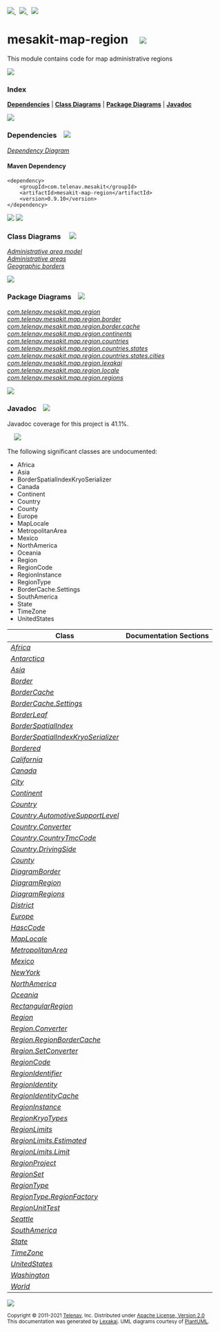 [//]: # (start-user-text)

<a href="https://www.mesakit.org">
<img src="https://www.kivakit.org/images/web-32.png" srcset="https://www.kivakit.org/images/web-32-2x.png 2x"/>
</a>
&nbsp;
<a href="https://twitter.com/openmesakit">
<img src="https://www.kivakit.org/images/twitter-32.png" srcset="https://www.kivakit.org/images/twitter-32-2x.png 2x"/>
</a>
&nbsp;
<a href="https://mesakit.zulipchat.com">
<img src="https://www.kivakit.org/images/zulip-32.png" srcset="https://www.kivakit.org/images/zulip-32-2x.png 2x"/>
</a>

[//]: # (end-user-text)

# mesakit-map-region &nbsp;&nbsp; <img src="https://www.mesakit.org/images/map-32.png" srcset="https://www.mesakit.org/images/map-32-2x.png 2x"/>

This module contains code for map administrative regions

<img src="https://www.kivakit.org/images/horizontal-line-512.png" srcset="https://www.kivakit.org/images/horizontal-line-512-2x.png 2x"/>

### Index



[**Dependencies**](#dependencies) | [**Class Diagrams**](#class-diagrams) | [**Package Diagrams**](#package-diagrams) | [**Javadoc**](#javadoc)

<img src="https://www.kivakit.org/images/horizontal-line-512.png" srcset="https://www.kivakit.org/images/horizontal-line-512-2x.png 2x"/>

### Dependencies <a name="dependencies"></a> &nbsp;&nbsp; <img src="https://www.kivakit.org/images/dependencies-32.png" srcset="https://www.kivakit.org/images/dependencies-32-2x.png 2x"/>

[*Dependency Diagram*](https://www.mesakit.org/0.9.10/lexakai/mesakit/mesakit-map/region/documentation/diagrams/dependencies.svg)

#### Maven Dependency

    <dependency>
        <groupId>com.telenav.mesakit</groupId>
        <artifactId>mesakit-map-region</artifactId>
        <version>0.9.10</version>
    </dependency>

<img src="https://www.kivakit.org/images/horizontal-line-128.png" srcset="https://www.kivakit.org/images/horizontal-line-128-2x.png 2x"/>

[//]: # (start-user-text)



[//]: # (end-user-text)

<img src="https://www.kivakit.org/images/horizontal-line-128.png" srcset="https://www.kivakit.org/images/horizontal-line-128-2x.png 2x"/>

### Class Diagrams <a name="class-diagrams"></a> &nbsp; &nbsp; <img src="https://www.kivakit.org/images/diagram-40.png" srcset="https://www.kivakit.org/images/diagram-40-2x.png 2x"/>

[*Administrative area model*](https://www.mesakit.org/0.9.10/lexakai/mesakit/mesakit-map/region/documentation/diagrams/diagram-region.svg)  
[*Administrative areas*](https://www.mesakit.org/0.9.10/lexakai/mesakit/mesakit-map/region/documentation/diagrams/diagram-regions.svg)  
[*Geographic borders*](https://www.mesakit.org/0.9.10/lexakai/mesakit/mesakit-map/region/documentation/diagrams/diagram-border.svg)

<img src="https://www.kivakit.org/images/horizontal-line-128.png" srcset="https://www.kivakit.org/images/horizontal-line-128-2x.png 2x"/>

### Package Diagrams <a name="package-diagrams"></a> &nbsp;&nbsp; <img src="https://www.kivakit.org/images/box-32.png" srcset="https://www.kivakit.org/images/box-32-2x.png 2x"/>

[*com.telenav.mesakit.map.region*](https://www.mesakit.org/0.9.10/lexakai/mesakit/mesakit-map/region/documentation/diagrams/com.telenav.mesakit.map.region.svg)  
[*com.telenav.mesakit.map.region.border*](https://www.mesakit.org/0.9.10/lexakai/mesakit/mesakit-map/region/documentation/diagrams/com.telenav.mesakit.map.region.border.svg)  
[*com.telenav.mesakit.map.region.border.cache*](https://www.mesakit.org/0.9.10/lexakai/mesakit/mesakit-map/region/documentation/diagrams/com.telenav.mesakit.map.region.border.cache.svg)  
[*com.telenav.mesakit.map.region.continents*](https://www.mesakit.org/0.9.10/lexakai/mesakit/mesakit-map/region/documentation/diagrams/com.telenav.mesakit.map.region.continents.svg)  
[*com.telenav.mesakit.map.region.countries*](https://www.mesakit.org/0.9.10/lexakai/mesakit/mesakit-map/region/documentation/diagrams/com.telenav.mesakit.map.region.countries.svg)  
[*com.telenav.mesakit.map.region.countries.states*](https://www.mesakit.org/0.9.10/lexakai/mesakit/mesakit-map/region/documentation/diagrams/com.telenav.mesakit.map.region.countries.states.svg)  
[*com.telenav.mesakit.map.region.countries.states.cities*](https://www.mesakit.org/0.9.10/lexakai/mesakit/mesakit-map/region/documentation/diagrams/com.telenav.mesakit.map.region.countries.states.cities.svg)  
[*com.telenav.mesakit.map.region.lexakai*](https://www.mesakit.org/0.9.10/lexakai/mesakit/mesakit-map/region/documentation/diagrams/com.telenav.mesakit.map.region.lexakai.svg)  
[*com.telenav.mesakit.map.region.locale*](https://www.mesakit.org/0.9.10/lexakai/mesakit/mesakit-map/region/documentation/diagrams/com.telenav.mesakit.map.region.locale.svg)  
[*com.telenav.mesakit.map.region.regions*](https://www.mesakit.org/0.9.10/lexakai/mesakit/mesakit-map/region/documentation/diagrams/com.telenav.mesakit.map.region.regions.svg)

<img src="https://www.kivakit.org/images/horizontal-line-128.png" srcset="https://www.kivakit.org/images/horizontal-line-128-2x.png 2x"/>

### Javadoc <a name="javadoc"></a> &nbsp;&nbsp; <img src="https://www.kivakit.org/images/books-32.png" srcset="https://www.kivakit.org/images/books-32-2x.png 2x"/>

Javadoc coverage for this project is 41.1%.  
  
&nbsp; &nbsp; <img src="https://www.mesakit.org/images/meter-40-96.png" srcset="https://www.mesakit.org/images/meter-40-96-2x.png 2x"/>


The following significant classes are undocumented:  

- Africa  
- Asia  
- BorderSpatialIndexKryoSerializer  
- Canada  
- Continent  
- Country  
- County  
- Europe  
- MapLocale  
- MetropolitanArea  
- Mexico  
- NorthAmerica  
- Oceania  
- Region  
- RegionCode  
- RegionInstance  
- RegionType  
- BorderCache.Settings  
- SouthAmerica  
- State  
- TimeZone  
- UnitedStates

| Class | Documentation Sections |
|---|---|
| [*Africa*](https://www.mesakit.org/0.9.10/javadoc/mesakit/mesakit.map.region/com/telenav/mesakit/map/region/continents/Africa.html) |  |  
| [*Antarctica*](https://www.mesakit.org/0.9.10/javadoc/mesakit/mesakit.map.region/com/telenav/mesakit/map/region/continents/Antarctica.html) |  |  
| [*Asia*](https://www.mesakit.org/0.9.10/javadoc/mesakit/mesakit.map.region/com/telenav/mesakit/map/region/continents/Asia.html) |  |  
| [*Border*](https://www.mesakit.org/0.9.10/javadoc/mesakit/mesakit.map.region/com/telenav/mesakit/map/region/border/Border.html) |  |  
| [*BorderCache*](https://www.mesakit.org/0.9.10/javadoc/mesakit/mesakit.map.region/com/telenav/mesakit/map/region/border/cache/BorderCache.html) |  |  
| [*BorderCache.Settings*](https://www.mesakit.org/0.9.10/javadoc/mesakit/mesakit.map.region/com/telenav/mesakit/map/region/border/cache/BorderCache.Settings.html) |  |  
| [*BorderLeaf*](https://www.mesakit.org/0.9.10/javadoc/mesakit/mesakit.map.region/com/telenav/mesakit/map/region/border/BorderLeaf.html) |  |  
| [*BorderSpatialIndex*](https://www.mesakit.org/0.9.10/javadoc/mesakit/mesakit.map.region/com/telenav/mesakit/map/region/border/BorderSpatialIndex.html) |  |  
| [*BorderSpatialIndexKryoSerializer*](https://www.mesakit.org/0.9.10/javadoc/mesakit/mesakit.map.region/com/telenav/mesakit/map/region/border/BorderSpatialIndexKryoSerializer.html) |  |  
| [*Bordered*](https://www.mesakit.org/0.9.10/javadoc/mesakit/mesakit.map.region/com/telenav/mesakit/map/region/border/Bordered.html) |  |  
| [*California*](https://www.mesakit.org/0.9.10/javadoc/mesakit/mesakit.map.region/com/telenav/mesakit/map/region/countries/states/California.html) |  |  
| [*Canada*](https://www.mesakit.org/0.9.10/javadoc/mesakit/mesakit.map.region/com/telenav/mesakit/map/region/countries/Canada.html) |  |  
| [*City*](https://www.mesakit.org/0.9.10/javadoc/mesakit/mesakit.map.region/com/telenav/mesakit/map/region/regions/City.html) |  |  
| [*Continent*](https://www.mesakit.org/0.9.10/javadoc/mesakit/mesakit.map.region/com/telenav/mesakit/map/region/regions/Continent.html) |  |  
| [*Country*](https://www.mesakit.org/0.9.10/javadoc/mesakit/mesakit.map.region/com/telenav/mesakit/map/region/regions/Country.html) |  |  
| [*Country.AutomotiveSupportLevel*](https://www.mesakit.org/0.9.10/javadoc/mesakit/mesakit.map.region/com/telenav/mesakit/map/region/regions/Country.AutomotiveSupportLevel.html) |  |  
| [*Country.Converter*](https://www.mesakit.org/0.9.10/javadoc/mesakit/mesakit.map.region/com/telenav/mesakit/map/region/regions/Country.Converter.html) |  |  
| [*Country.CountryTmcCode*](https://www.mesakit.org/0.9.10/javadoc/mesakit/mesakit.map.region/com/telenav/mesakit/map/region/regions/Country.CountryTmcCode.html) |  |  
| [*Country.DrivingSide*](https://www.mesakit.org/0.9.10/javadoc/mesakit/mesakit.map.region/com/telenav/mesakit/map/region/regions/Country.DrivingSide.html) |  |  
| [*County*](https://www.mesakit.org/0.9.10/javadoc/mesakit/mesakit.map.region/com/telenav/mesakit/map/region/regions/County.html) |  |  
| [*DiagramBorder*](https://www.mesakit.org/0.9.10/javadoc/mesakit/mesakit.map.region/com/telenav/mesakit/map/region/lexakai/DiagramBorder.html) |  |  
| [*DiagramRegion*](https://www.mesakit.org/0.9.10/javadoc/mesakit/mesakit.map.region/com/telenav/mesakit/map/region/lexakai/DiagramRegion.html) |  |  
| [*DiagramRegions*](https://www.mesakit.org/0.9.10/javadoc/mesakit/mesakit.map.region/com/telenav/mesakit/map/region/lexakai/DiagramRegions.html) |  |  
| [*District*](https://www.mesakit.org/0.9.10/javadoc/mesakit/mesakit.map.region/com/telenav/mesakit/map/region/regions/District.html) |  |  
| [*Europe*](https://www.mesakit.org/0.9.10/javadoc/mesakit/mesakit.map.region/com/telenav/mesakit/map/region/continents/Europe.html) |  |  
| [*HascCode*](https://www.mesakit.org/0.9.10/javadoc/mesakit/mesakit.map.region/com/telenav/mesakit/map/region/locale/HascCode.html) |  |  
| [*MapLocale*](https://www.mesakit.org/0.9.10/javadoc/mesakit/mesakit.map.region/com/telenav/mesakit/map/region/locale/MapLocale.html) |  |  
| [*MetropolitanArea*](https://www.mesakit.org/0.9.10/javadoc/mesakit/mesakit.map.region/com/telenav/mesakit/map/region/regions/MetropolitanArea.html) |  |  
| [*Mexico*](https://www.mesakit.org/0.9.10/javadoc/mesakit/mesakit.map.region/com/telenav/mesakit/map/region/countries/Mexico.html) |  |  
| [*NewYork*](https://www.mesakit.org/0.9.10/javadoc/mesakit/mesakit.map.region/com/telenav/mesakit/map/region/countries/states/NewYork.html) |  |  
| [*NorthAmerica*](https://www.mesakit.org/0.9.10/javadoc/mesakit/mesakit.map.region/com/telenav/mesakit/map/region/continents/NorthAmerica.html) |  |  
| [*Oceania*](https://www.mesakit.org/0.9.10/javadoc/mesakit/mesakit.map.region/com/telenav/mesakit/map/region/continents/Oceania.html) |  |  
| [*RectangularRegion*](https://www.mesakit.org/0.9.10/javadoc/mesakit/mesakit.map.region/com/telenav/mesakit/map/region/regions/RectangularRegion.html) |  |  
| [*Region*](https://www.mesakit.org/0.9.10/javadoc/mesakit/mesakit.map.region/com/telenav/mesakit/map/region/Region.html) |  |  
| [*Region.Converter*](https://www.mesakit.org/0.9.10/javadoc/mesakit/mesakit.map.region/com/telenav/mesakit/map/region/Region.Converter.html) |  |  
| [*Region.RegionBorderCache*](https://www.mesakit.org/0.9.10/javadoc/mesakit/mesakit.map.region/com/telenav/mesakit/map/region/Region.RegionBorderCache.html) |  |  
| [*Region.SetConverter*](https://www.mesakit.org/0.9.10/javadoc/mesakit/mesakit.map.region/com/telenav/mesakit/map/region/Region.SetConverter.html) |  |  
| [*RegionCode*](https://www.mesakit.org/0.9.10/javadoc/mesakit/mesakit.map.region/com/telenav/mesakit/map/region/RegionCode.html) |  |  
| [*RegionIdentifier*](https://www.mesakit.org/0.9.10/javadoc/mesakit/mesakit.map.region/com/telenav/mesakit/map/region/RegionIdentifier.html) |  |  
| [*RegionIdentity*](https://www.mesakit.org/0.9.10/javadoc/mesakit/mesakit.map.region/com/telenav/mesakit/map/region/RegionIdentity.html) |  |  
| [*RegionIdentityCache*](https://www.mesakit.org/0.9.10/javadoc/mesakit/mesakit.map.region/com/telenav/mesakit/map/region/border/cache/RegionIdentityCache.html) |  |  
| [*RegionInstance*](https://www.mesakit.org/0.9.10/javadoc/mesakit/mesakit.map.region/com/telenav/mesakit/map/region/RegionInstance.html) |  |  
| [*RegionKryoTypes*](https://www.mesakit.org/0.9.10/javadoc/mesakit/mesakit.map.region/com/telenav/mesakit/map/region/RegionKryoTypes.html) |  |  
| [*RegionLimits*](https://www.mesakit.org/0.9.10/javadoc/mesakit/mesakit.map.region/com/telenav/mesakit/map/region/RegionLimits.html) |  |  
| [*RegionLimits.Estimated*](https://www.mesakit.org/0.9.10/javadoc/mesakit/mesakit.map.region/com/telenav/mesakit/map/region/RegionLimits.Estimated.html) |  |  
| [*RegionLimits.Limit*](https://www.mesakit.org/0.9.10/javadoc/mesakit/mesakit.map.region/com/telenav/mesakit/map/region/RegionLimits.Limit.html) |  |  
| [*RegionProject*](https://www.mesakit.org/0.9.10/javadoc/mesakit/mesakit.map.region/com/telenav/mesakit/map/region/RegionProject.html) |  |  
| [*RegionSet*](https://www.mesakit.org/0.9.10/javadoc/mesakit/mesakit.map.region/com/telenav/mesakit/map/region/RegionSet.html) |  |  
| [*RegionType*](https://www.mesakit.org/0.9.10/javadoc/mesakit/mesakit.map.region/com/telenav/mesakit/map/region/RegionType.html) |  |  
| [*RegionType.RegionFactory*](https://www.mesakit.org/0.9.10/javadoc/mesakit/mesakit.map.region/com/telenav/mesakit/map/region/RegionType.RegionFactory.html) |  |  
| [*RegionUnitTest*](https://www.mesakit.org/0.9.10/javadoc/mesakit/mesakit.map.region/com/telenav/mesakit/map/region/RegionUnitTest.html) |  |  
| [*Seattle*](https://www.mesakit.org/0.9.10/javadoc/mesakit/mesakit.map.region/com/telenav/mesakit/map/region/countries/states/cities/Seattle.html) |  |  
| [*SouthAmerica*](https://www.mesakit.org/0.9.10/javadoc/mesakit/mesakit.map.region/com/telenav/mesakit/map/region/continents/SouthAmerica.html) |  |  
| [*State*](https://www.mesakit.org/0.9.10/javadoc/mesakit/mesakit.map.region/com/telenav/mesakit/map/region/regions/State.html) |  |  
| [*TimeZone*](https://www.mesakit.org/0.9.10/javadoc/mesakit/mesakit.map.region/com/telenav/mesakit/map/region/regions/TimeZone.html) |  |  
| [*UnitedStates*](https://www.mesakit.org/0.9.10/javadoc/mesakit/mesakit.map.region/com/telenav/mesakit/map/region/countries/UnitedStates.html) |  |  
| [*Washington*](https://www.mesakit.org/0.9.10/javadoc/mesakit/mesakit.map.region/com/telenav/mesakit/map/region/countries/states/Washington.html) |  |  
| [*World*](https://www.mesakit.org/0.9.10/javadoc/mesakit/mesakit.map.region/com/telenav/mesakit/map/region/regions/World.html) |  |  

[//]: # (start-user-text)



[//]: # (end-user-text)

<img src="https://www.kivakit.org/images/horizontal-line-512.png" srcset="https://www.kivakit.org/images/horizontal-line-512-2x.png 2x"/>

<sub>Copyright &#169; 2011-2021 [Telenav](https://telenav.com), Inc. Distributed under [Apache License, Version 2.0](LICENSE)</sub>  
<sub>This documentation was generated by [Lexakai](https://lexakai.org). UML diagrams courtesy of [PlantUML](https://plantuml.com).</sub>

